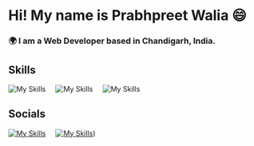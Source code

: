 # Hi! My name is Prabhpreet Walia 😄

### 🌍  I am a Web Developer based in Chandigarh, India.

## Skills

![My Skills](https://skillicons.dev/icons?i=python,flask) &nbsp;&nbsp;&nbsp;
![My Skills](https://skillicons.dev/icons?i=html,css) &nbsp;&nbsp;&nbsp;
![My Skills](https://skillicons.dev/icons?i=js,react)

## Socials

[![My Skills](https://skillicons.dev/icons?i=linkedin)](https://www.linkedin.com/in/prabhpreeet/) &nbsp;&nbsp;&nbsp;
[![My Skills](https://skillicons.dev/icons?i=gmail)](mailto:prabhpreet.business@gmail.com))

